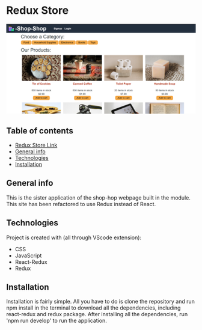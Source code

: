 # Redux Store

![Redux Store](./client/public/images/reduxstore-sc.png)
## Table of contents
* [Redux Store Link](https://shop-shop-redux-store.herokuapp.com/)
* [General info](#general-info)
* [Technologies](#technologies)
* [Installation](#installation)


## General info
This is the sister application of the shop-hop webpage built in the module. This site has been refactored to use Redux instead of React.

## Technologies
Project is created with (all through VScode extension):
* CSS
* JavaScript
* React-Redux
* Redux
	
## Installation

Installation is fairly simple. All you have to do is clone the repository and run npm install in the terminal to download all the dependencies, including react-redux and redux package. After installing all the dependencies, run 'npm run develop' to run the application.

